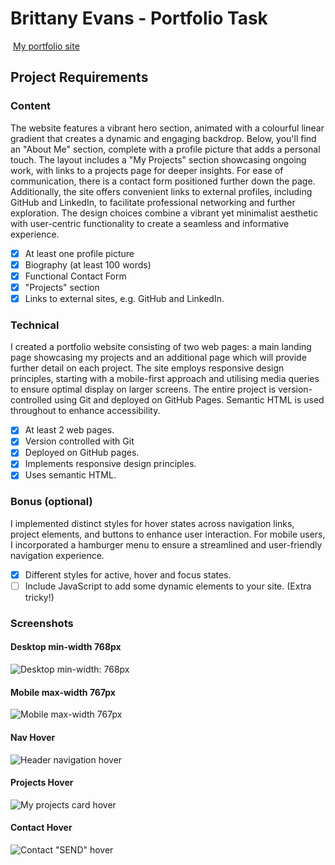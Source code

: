 # Brittany Evans - Portfolio Task

​
[My portfolio site](https://britt-e.github.io/)
​

## Project Requirements

### Content

The website features a vibrant hero section, animated with a colourful linear gradient that creates a dynamic and engaging backdrop. Below, you'll find an "About Me" section, complete with a profile picture that adds a personal touch. The layout includes a "My Projects" section showcasing ongoing work, with links to a projects page for deeper insights. For ease of communication, there is a contact form positioned further down the page. Additionally, the site offers convenient links to external profiles, including GitHub and LinkedIn, to facilitate professional networking and further exploration. The design choices combine a vibrant yet minimalist aesthetic with user-centric functionality to create a seamless and informative experience.

- [x] At least one profile picture
- [x] Biography (at least 100 words)
- [x] Functional Contact Form
- [x] "Projects" section
- [x] Links to external sites, e.g. GitHub and LinkedIn. ​

### Technical

I created a portfolio website consisting of two web pages: a main landing page showcasing my projects and an additional page which will provide further detail on each project. The site employs responsive design principles, starting with a mobile-first approach and utilising media queries to ensure optimal display on larger screens. The entire project is version-controlled using Git and deployed on GitHub Pages. Semantic HTML is used throughout to enhance accessibility.

- [x] At least 2 web pages.
- [x] Version controlled with Git
- [x] Deployed on GitHub pages.
- [x] Implements responsive design principles.
- [x] Uses semantic HTML.

### Bonus (optional)

I implemented distinct styles for hover states across navigation links, project elements, and buttons to enhance user interaction. For mobile users, I incorporated a hamburger menu to ensure a streamlined and user-friendly navigation experience.

- [x] Different styles for active, hover and focus states.
- [ ] Include JavaScript to add some dynamic elements to your site. (Extra tricky!)
      ​

### Screenshots

#### Desktop min-width 768px

![Desktop min-width: 768px](./screenshots/desktop.jpeg)

#### Mobile max-width 767px

![Mobile max-width 767px](./screenshots/mobile.jpeg)

#### Nav Hover

![Header navigation hover](./screenshots/nav-hover.png)

#### Projects Hover

![My projects card hover](./screenshots/projects-hover.png)

#### Contact Hover

![Contact "SEND" hover](./screenshots/contact-hover.png)
